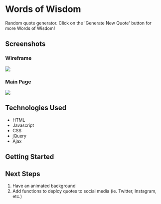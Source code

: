# Words of Wisdom

Random quote generator. Click on the 'Generate New Quote' button for more Words of Wisdom!

## Screenshots
### Wireframe
<img src="https://i.imgur.com/K0HFT70.png"/>

### Main Page 
<img src="https://i.imgur.com/0NU7NAh.jpg"/>

## Technologies Used
- HTML
- Javascript
- CSS
- jQuery
- Ajax

## Getting Started 


## Next Steps
1. Have an animated background 
2. Add functions to deploy quotes to social media (ie. Twitter, Instagram, etc.)

